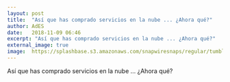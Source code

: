 ```yaml
---
layout: post
title:  "Así que has comprado servicios en la nube ... ¿Ahora qué?"
author: AdES
date:   2018-11-09 06:46
excerpt: "Así que has comprado servicios en la nube ... ¿Ahora qué?"
external_image: true
image:  https://splashbase.s3.amazonaws.com/snapwiresnaps/regular/tumblr_ni30woJk5F1teue7jo1_1280.jpg
---
```

Así que has comprado servicios en la nube ... ¿Ahora qué?